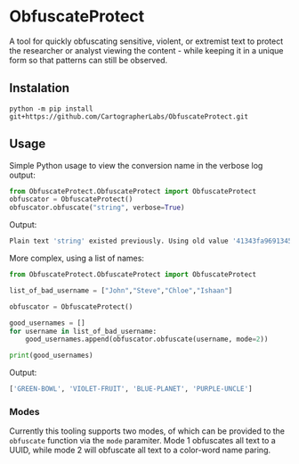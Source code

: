 # ObfuscateProtect
A tool for quickly obfuscating sensitive, violent, or extremist text to protect the researcher or analyst viewing the content - while keeping it in a unique form so that patterns can still be observed.

## Instalation 
```shell
python -m pip install git+https://github.com/CartographerLabs/ObfuscateProtect.git
```

## Usage 
Simple Python usage to view the conversion name in the verbose log output:
```python
from ObfuscateProtect.ObfuscateProtect import ObfuscateProtect
obfuscator = ObfuscateProtect()
obfuscator.obfuscate("string", verbose=True)
```
Output:
```bash
Plain text 'string' existed previously. Using old value '41343fa96913459ebf3e9c54544912ab'.
```
More complex, using a list of names:
```python
from ObfuscateProtect.ObfuscateProtect import ObfuscateProtect

list_of_bad_username = ["John","Steve","Chloe","Ishaan"]

obfuscator = ObfuscateProtect()

good_usernames = []
for username in list_of_bad_username:
    good_usernames.append(obfuscator.obfuscate(username, mode=2))

print(good_usernames)
```
Output:
```bash
['GREEN-BOWL', 'VIOLET-FRUIT', 'BLUE-PLANET', 'PURPLE-UNCLE']
```

### Modes
Currently this tooling supports two modes, of which can be provided to the ```obfuscate``` function via the ```mode``` paramiter. Mode 1 obfuscates all text to a UUID, while mode 2 will obfuscate all text to a color-word name paring. 

